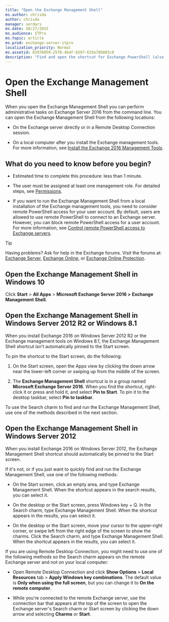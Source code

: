 ```yaml
---
title: "Open the Exchange Management Shell"
ms.author: chrisda
author: chrisda
manager: serdars
ms.date: 10/27/2015
ms.audience: ITPro
ms.topic: article
ms.prod: exchange-server-itpro
localization_priority: Normal
ms.assetid: 63976059-25f8-4b4f-b597-633e78b803c0
description: "Find and open the shortcut for Exchange PowerShell (also known as the Exchange Management Shell) on Exchange 2016 servers or computers that have the Exchange management tools installed."
---
```


# Open the Exchange Management Shell
When you open the Exchange Management Shell you can perform administrative tasks on Exchange Server 2016 from the command line. You can open the Exchange Management Shell from the following locations:
  
- On the Exchange server directly or in a Remote Desktop Connection session.
    
- On a local computer after you install the Exchange management tools. For more information, see [Install the Exchange 2016 Management Tools](https://technet.microsoft.com/library/71fcbe4c-783b-4f77-aabb-a21aa7a4ef23.aspx).
    
## What do you need to know before you begin?

- Estimated time to complete this procedure: less than 1 minute.
    
- The user must be assigned at least one management role. For detailed steps, see [Permissions](https://technet.microsoft.com/library/d8dd605e-0af1-4e18-9ce6-e51d04e161ba.aspx).
    
- If you want to run the Exchange Management Shell from a local installation of the Exchange management tools, you need to consider remote PowerShell access for your user account. By default, users are allowed to use remote PowerShell to connect to an Exchange server. However, you can block remote PowerShell access for a user account. For more information, see [Control remote PowerShell access to Exchange servers](control-remote-powershell-access-to-exchange-servers.md).
    
> [!TIP]
> Having problems? Ask for help in the Exchange forums. Visit the forums at: [Exchange Server](https://go.microsoft.com/fwlink/p/?linkId=60612), [Exchange Online](https://go.microsoft.com/fwlink/p/?linkId=267542), or [Exchange Online Protection](https://go.microsoft.com/fwlink/p/?linkId=285351). 
  
## Open the Exchange Management Shell in Windows 10

Click **Start** > **All Apps** > **Microsoft Exchange Server 2016 \>** **Exchange Management Shell**.
  
## Open the Exchange Management Shell in Windows Server 2012 R2 or Windows 8.1

When you install Exchange 2016 on Windows Server 2012 R2 or the Exchange management tools on Windows 8.1, the Exchange Management Shell shortcut isn't automatically pinned to the Start screen.
  
To pin the shortcut to the Start screen, do the following:
  
1. On the Start screen, open the Apps view by clicking the down arrow near the lower-left corner or swiping up from the middle of the screen.
    
2. The **Exchange Management Shell** shortcut is in a group named **Microsoft Exchange Server 2016**. When you find the shortcut, right-click it or press and hold it, and select **Pin to Start**. To pin it to the desktop taskbar, select **Pin to taskbar**.
    
To use the Search charm to find and run the Exchange Management Shell, use one of the methods described in the next section.
  
## Open the Exchange Management Shell in Windows Server 2012

When you install Exchange 2016 on Windows Server 2012, the Exchange Management Shell shortcut should automatically be pinned to the Start screen.
  
If it's not, or if you just want to quickly find and run the Exchange Management Shell, use one of the following methods:
  
- On the Start screen, click an empty area, and type Exchange Management Shell. When the shortcut appears in the search results, you can select it.
    
- On the desktop or the Start screen, press Windows key + Q. In the Search charm, type Exchange Management Shell. When the shortcut appears in the results, you can select it.
    
- On the desktop or the Start screen, move your cursor to the upper-right corner, or swipe left from the right edge of the screen to show the charms. Click the Search charm, and type Exchange Management Shell. When the shortcut appears in the results, you can select it.
    
If you are using Remote Desktop Connection, you might need to use one of the following methods so the Search charm appears on the remote Exchange server and not on your local computer:
  
- Open Remote Desktop Connection and click **Show Options** > **Local Resources** tab > **Apply Windows key combinations**. The default value is **Only when using the full screen**, but you can change it to **On the remote computer**.
    
- While you're connected to the remote Exchange server, use the connection bar that appears at the top of the screen to open the Exchange server's Search charm or Start screen by clicking the down arrow and selecting **Charms** or **Start**.
    

